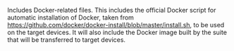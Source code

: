 Includes Docker-related files. This includes the official Docker script for automatic installation
of Docker, taken from https://github.com/docker/docker-install/blob/master/install.sh, to be used on
the target devices. It will also include the Docker image built by the suite that will be transferred
to target devices.